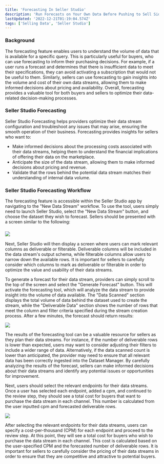 ```yaml
---
title: 'Forecasting In Seller Studio'
description: 'Run Forecasts on Your Own Data Before Pushing to Sell Side Endpoints'
lastUpdated: '2022-12-21T01:19:04.574Z'
tags: ['Selling Data', 'Seller Studio']
---
```

### Background 

The forecasting feature enables users to understand the volume of data that is available for a specific query. This is particularly useful for buyers, who can use forecasting to inform their purchasing decisions. For example, if a user runs a forecast and determines that there is insufficient data to meet their specifications, they can avoid activating a subscription that would not be useful to them. Similarly, sellers can use forecasting to gain insights into the volume and cost of their own data streams, allowing them to make informed decisions about pricing and availability. Overall, forecasting provides a valuable tool for both buyers and sellers to optimize their data-related decision-making processes.

### Seller Studio Forecasting 

Seller Studio Forecasting helps providers optimize their data stream configuration and troubleshoot any issues that may arise, ensuring the smooth operation of their business. Forecasting provides insights for sellers who want to: 

*   Make informed decisions about the processing costs associated with their data streams, helping them to understand the financial implications of offering their data on the marketplace.
*   Anticipate the size of the data stream, allowing them to make informed decisions about pricing and revenue.
*   Validate that the rows behind the potential data stream matches their understanding of internal data volume. 

### Seller Studio Forecasting Workflow

The forecasting feature is accessible within the Seller Studio app by navigating to the "New Data Stream" workflow. To use the tool, users simply need to launch Seller Studio, select the "New Data Stream" button, and choose the dataset they wish to forecast. Sellers should be presented with a screen similar to the following:  

### ![](https://solutions.narrative.io/hubfs/Screenshot%202022-12-20%20at%206-51-37%20PM-png.png)

Next, Seller Studio will then display a screen where users can mark relevant columns as deliverable or filterable. Deliverable columns will be included in the data stream's output schema, while filterable columns allow users to narrow down the available rows. It is important for sellers to carefully consider which columns to mark as deliverable or filterable in order to optimize the value and usability of their data streams.

To generate a forecast for their data stream, providers can simply scroll to the top of the screen and select the "Generate Forecast" button. This will activate the forecasting tool, which will analyze the data stream to provide insight into the volume of data available. The "Data Scanned" section displays the total volume of data behind the dataset used to create the stream, while the "Deliverable Data" section shows the number of rows that meet the column and filter criteria specified during the stream creation process. After a few minutes, the forecast should return results: 

![](https://solutions.narrative.io/hubfs/Screenshot%202022-12-20%20at%206-55-50%20PM-png.png)

The results of the forecasting tool can be a valuable resource for sellers as they plan their data streams. For instance, if the number of deliverable rows is lower than expected, users may want to consider adjusting their filters to include a wider range of data. Alternatively, if the data scanned count is lower than anticipated, the provider may need to ensure that all relevant data has been correctly ingested into the Dataset Manager. By carefully analyzing the results of the forecast, sellers can make informed decisions about their data streams and identify any potential issues or opportunities for improvement.

Next, users should select the relevant endpoints for their data streams. Once a user has selected each endpoint, added a cpm, and continued to the review step, they should see a total cost for buyers that want to purchase the data stream in each channel. This number is calculated from the user inputted cpm and forecasted deliverable rows.  

![](https://solutions.narrative.io/hubfs/Screenshot%202022-12-20%20at%207-56-32%20PM-png.png)

After selecting the relevant endpoints for their data streams, users can specify a cost-per-thousand (CPM) for each endpoint and proceed to the review step. At this point, they will see a total cost for buyers who wish to purchase the data stream in each channel. This cost is calculated based on the user-specified CPM and the forecasted number of deliverable rows. It is important for sellers to carefully consider the pricing of their data streams in order to ensure that they are competitive and attractive to potential buyers.
